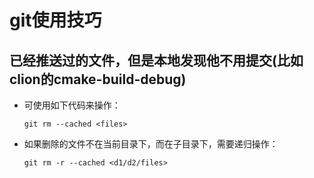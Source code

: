 # git使用技巧

## 已经推送过的文件，但是本地发现他不用提交(比如clion的cmake-build-debug)

* 可使用如下代码来操作：

  ```git
  git rm --cached <files>
  ```

* 如果删除的文件不在当前目录下，而在子目录下，需要递归操作：

  ```git
  git rm -r --cached <d1/d2/files>
  ```

